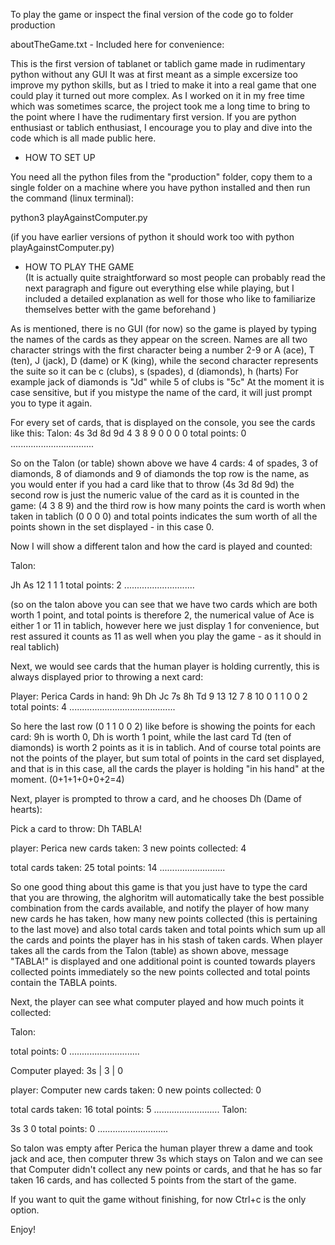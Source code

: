 To play the game or inspect the final version of the code go to folder production 

aboutTheGame.txt - Included here for convenience:

This is the first version of tablanet or tablich game made in rudimentary python without any GUI
It was at first meant as a simple excersize too improve my python skills, but as I tried to make it 
into a real game that one could play it turned out more complex. As I worked on it in my free time which 
was sometimes scarce, the project took me a long time to bring to the point where I have the rudimentary 
first version. If you are python enthusiast or tablich enthusiast, I encourage you to play and dive into 
the code which is all made public here.

- HOW TO SET UP 

You need all the python files from the "production" folder,
copy them to a single folder on a machine where you have python installed
and then run the command (linux terminal):

python3 playAgainstComputer.py

(if you have earlier versions of python it should work too with python playAgainstComputer.py)

- HOW TO PLAY THE GAME  
(It is actually quite straightforward so most people can probably read the next paragraph and figure out
everything else while playing, but I included a detailed explanation as well for those who like to familiarize 
themselves better with the game beforehand )

As is mentioned, there is no GUI (for now) so the game is played by typing the names of the cards 
as they appear on the screen. Names are all two character strings with the first character being a 
number 2-9 or A (ace), T (ten), J (jack), D (dame) or K (king), while the second character represents
the suite so it can be c (clubs), s (spades), d (diamonds), h (harts)
For example jack of diamonds is "Jd" while 5 of clubs is "5c"
At the moment it is case sensitive, but if you mistype the name of the card, it will just prompt you to type it again.


For every set of cards, that is displayed on the console, you see the cards like this:
Talon:
4s      3d      8d      9d
4       3       8       9
0       0       0       0
total points: 0
.................................

So on the Talon (or table) shown above we have 4 cards: 4 of spades, 3 of diamonds, 8 of diamonds and 9 of diamonds
the top row is the name, as you would enter if you had a card like that to throw (4s      3d      8d      9d)
the second row is just the numeric value of the card as it is counted in the game: (4       3       8       9)
and the third row is how many points the card is worth when taken in tablich       (0       0       0       0)
and total points indicates the sum worth of all the points shown in the set displayed - in this case 0.

Now I will show a different talon and how the card is played and counted:

Talon:

Jh      As
12      1
1       1
total points: 2
............................

(so on the talon above you can see that we have two cards which are both worth 1 point, and total points is therefore 2,
the numerical value of Ace is either 1 or 11 in tablich, however here we just display 1 for convenience, but rest assured it counts 
as 11 as well when you play the game - as it should in real tablich)

Next, we would see cards that the human player is holding currently, this is always displayed prior to throwing a next card:

Player:  Perica 
Cards in hand: 
9h      Dh      Jc      7s      8h      Td
9       13      12      7       8       10
0       1       1       0       0       2
total points: 4
..........................................

So here the last row (0       1       1       0       0       2) like before is showing the points for each card:
9h is worth 0, Dh is worth 1 point, while the last card Td (ten of diamonds) is worth 2 points as it is in tablich.
And of course total points are not the points of the player, but sum total of points in the card set displayed, and
that is in this case, all the cards the player is holding "in his hand" at the moment. (0+1+1+0+0+2=4)

Next, player is prompted to throw a card, and he chooses Dh (Dame of hearts):

Pick a card to throw: Dh
TABLA!

player:  Perica 
new cards taken:  3 
new points collected:  4 
 
total cards taken:  25 
total points:  14 
..........................

So one good thing about this game is that you just have to type the card that you are throwing, 
the alghoritm will automatically take the best possible combination from the cards available,
and notify the player of how many new cards he has taken, how many new points collected (this is pertaining to the last move)
and also total cards taken and total points which sum up all the cards and points the player has in his stash of taken cards.
When player takes all the cards from the Talon (table) as shown above, message "TABLA!" is displayed and one additional point is counted towards
players collected points immediately so the new points collected and total points contain the TABLA points.

Next, the player can see what computer played and how much points it collected:

Talon:




total points: 0
............................

Computer played: 3s | 3 | 0

player:  Computer 
new cards taken:  0 
new points collected:  0 
 
total cards taken:  16 
total points:  5 
..........................
Talon:

3s
3
0
total points: 0
............................

So talon was empty after Perica the human player threw a dame and took jack and ace, then computer threw 3s which stays on Talon and we can see that 
Computer didn't collect any new points or cards, and that he has so far taken 16 cards, and has collected 5 points from the start of the game.

If you want to quit the game without finishing, for now Ctrl+c is the only option.

Enjoy!

